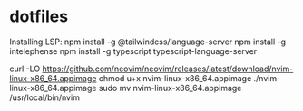 # dotfiles

Installing LSP:
npm install -g @tailwindcss/language-server
npm install -g intelephense
npm install -g typescript typescript-language-server

curl -LO https://github.com/neovim/neovim/releases/latest/download/nvim-linux-x86_64.appimage
chmod u+x nvim-linux-x86_64.appimage
./nvim-linux-x86_64.appimage
sudo mv nvim-linux-x86_64.appimage /usr/local/bin/nvim
